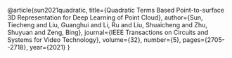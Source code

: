 @article{sun2021quadratic,
  title={Quadratic Terms Based Point-to-surface 3D Representation for Deep Learning of Point Cloud},
  author={Sun, Tiecheng and Liu, Guanghui and Li, Ru and Liu, Shuaicheng and Zhu, Shuyuan and Zeng, Bing},
  journal={IEEE Transactions on Circuits and Systems for Video Technology},
  volume={32},
  number={5},
  pages={2705--2718},
  year={2021}
}
